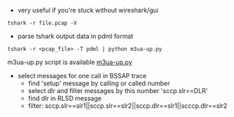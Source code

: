 * very useful if you're stuck without wireshark/gui
```
tshark -r file.pcap -V 
```
* parse tshark output data in pdml format 
```
tshark -r <pcap_file> -T pdml | python m3ua-up.py
```
m3ua-up.py script is available [m3ua-up.py](https://github.com/ownport/my-notes/blob/master/telecom/scripts/m3ua-up.py)

* select messages for one call in BSSAP trace
  - find 'setup' message by calling or called number 
  - select dlr and filter messages by this number 'sccp.slr==DLR'
  - find dlr in RLSD message
  - filter: sccp.slr==slr1||sccp.slr==slr2||sccp.dlr==slr1||scccp.dlr==slr2